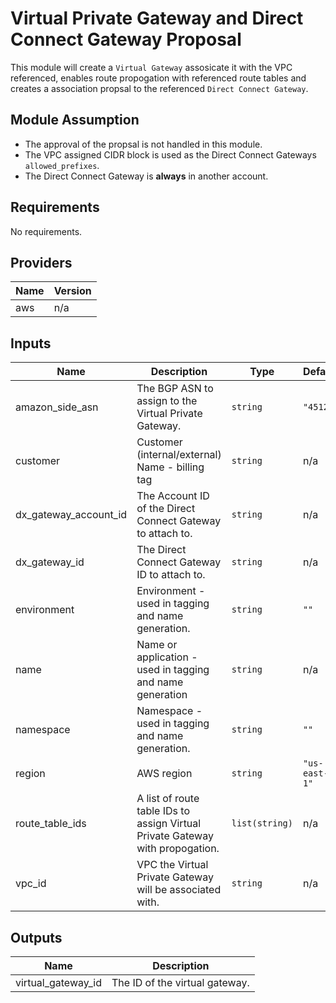 # Virtual Private Gateway and Direct Connect Gateway Proposal

This module will create a `Virtual Gateway` assosicate it with the VPC referenced, enables route propogation with referenced route tables and creates a association propsal to the referenced `Direct Connect Gateway`. 

## Module Assumption 
- The approval of the propsal is not handled in this module.
- The VPC assigned CIDR block is used as the Direct Connect Gateways `allowed_prefixes`.
- The Direct Connect Gateway is **always** in another account.  


<!-- BEGINNING OF PRE-COMMIT-TERRAFORM DOCS HOOK -->
## Requirements

No requirements.

## Providers

| Name | Version |
|------|---------|
| aws | n/a |

## Inputs

| Name | Description | Type | Default | Required |
|------|-------------|------|---------|:--------:|
| amazon\_side\_asn | The BGP ASN to assign to the Virtual Private Gateway. | `string` | `"4512"` | no |
| customer | Customer (internal/external) Name - billing tag | `string` | n/a | yes |
| dx\_gateway\_account\_id | The Account ID of the Direct Connect Gateway to attach to. | `string` | n/a | yes |
| dx\_gateway\_id | The Direct Connect Gateway ID to attach to. | `string` | n/a | yes |
| environment | Environment - used in tagging and name generation. | `string` | `""` | no |
| name | Name or application - used in tagging and name generation | `string` | n/a | yes |
| namespace | Namespace - used in tagging and name generation. | `string` | `""` | no |
| region | AWS region | `string` | `"us-east-1"` | no |
| route\_table\_ids | A list of route table IDs to assign Virtual Private Gateway with propogation. | `list(string)` | n/a | yes |
| vpc\_id | VPC the Virtual Private Gateway will be associated with. | `string` | n/a | yes |

## Outputs

| Name | Description |
|------|-------------|
| virtual\_gateway\_id | The ID of the virtual gateway. |

<!-- END OF PRE-COMMIT-TERRAFORM DOCS HOOK -->